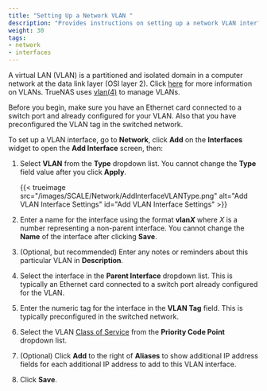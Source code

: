 ```yaml
---
title: "Setting Up a Network VLAN "
description: "Provides instructions on setting up a network VLAN interface."
weight: 30
tags:
- network
- interfaces
---
```


A virtual LAN (VLAN) is a partitioned and isolated domain in a computer network at the data link layer (OSI layer 2).
Click [here](https://www.ieee802.org/1/pages/802.1Q-2014.html) for more information on VLANs.
TrueNAS uses [vlan(4)](https://man.cx/vlan(4)) to manage VLANs.

Before you begin, make sure you have an Ethernet card connected to a switch port and already configured for your VLAN.
Also that you have preconfigured the VLAN tag in the switched network.

To set up a VLAN interface, go to **Network**, click **Add** on the **Interfaces** widget to open the **Add Interface** screen, then:

1. Select **VLAN** from the **Type** dropdown list. You cannot change the **Type** field value after you click **Apply**.
   
   {{< trueimage src="/images/SCALE/Network/AddInterfaceVLANType.png" alt="Add VLAN Interface Settings" id="Add VLAN Interface Settings" >}}

2. Enter a name for the interface using the format **vlan*X*** where *X* is a number representing a non-parent interface.
   You cannot change the **Name** of the interface after clicking **Save**.

3. (Optional, but recommended) Enter any notes or reminders about this particular VLAN in **Description**.

4. Select the interface in the **Parent Interface** dropdown list. This is typically an Ethernet card connected to a switch port already configured for the VLAN.

5. Enter the numeric tag for the interface in the **VLAN Tag** field. This is typically preconfigured in the switched network.

6. Select the VLAN [Class of Service](https://tools.ietf.org/html/rfc4761#section-4.2.7)  from the **Priority Code Point** dropdown list.

7. (Optional)  Click **Add** to the right of **Aliases** to show additional IP address fields for each additional IP address to add to this VLAN interface.

8. Click **Save**.
